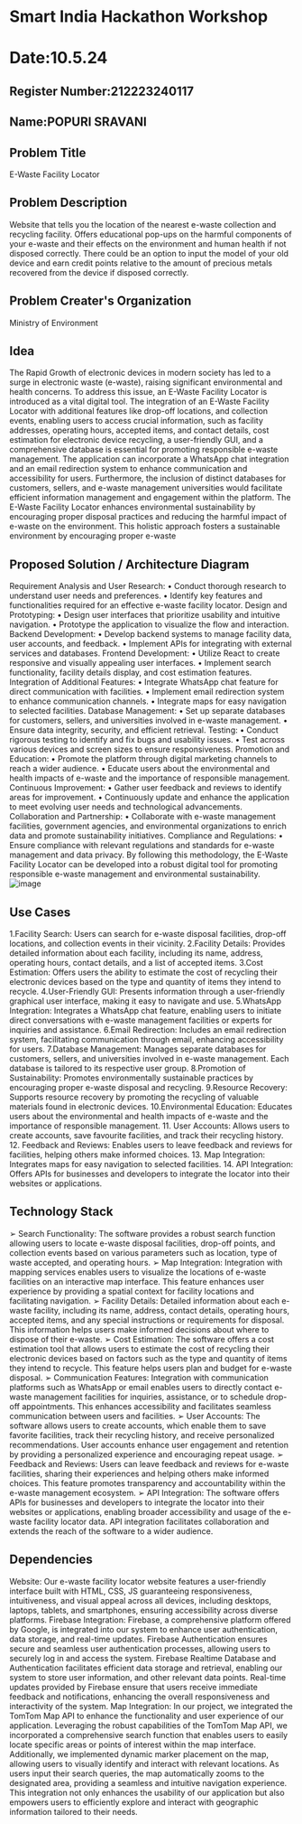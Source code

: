 # Smart India Hackathon Workshop
# Date:10.5.24
## Register Number:212223240117
## Name:POPURI SRAVANI
## Problem Title
E-Waste Facility Locator
## Problem Description
Website that tells you the location of the nearest e-waste collection and recycling facility. Offers educational pop-ups on the harmful components of your e-waste and their effects on the environment and human health if not disposed correctly. There could be an option to input the model of your old device and earn credit points relative to the amount of precious metals recovered from the device if disposed correctly.
## Problem Creater's Organization
Ministry of Environment

## Idea
The Rapid Growth of electronic devices in modern society has led to a surge in electronic waste (e-waste), raising significant environmental and health concerns. To address this issue, an E-Waste Facility Locator is introduced as a vital digital tool. The integration of an E-Waste Facility Locator with additional features like drop-off locations, and collection events, enabling users to access crucial information, such as facility addresses, operating hours, accepted items, and contact details, cost estimation for electronic device recycling, a user-friendly GUI, and a comprehensive database is essential for promoting responsible e-waste management. The application can incorporate a WhatsApp chat integration and an email redirection system to enhance communication and accessibility for users. Furthermore, the inclusion of distinct databases for customers, sellers, and e-waste management universities would facilitate efficient information management and engagement within the platform. The E-Waste Facility Locator enhances environmental sustainability by encouraging proper disposal practices and reducing the harmful impact of e-waste on the environment. This holistic approach fosters a sustainable environment by encouraging proper e-waste
## Proposed Solution / Architecture Diagram
Requirement Analysis and User Research: • Conduct thorough research to understand user needs and preferences. • Identify key features and functionalities required for an effective e-waste facility locator.
Design and Prototyping: • Design user interfaces that prioritize usability and intuitive navigation. • Prototype the application to visualize the flow and interaction.
Backend Development: • Develop backend systems to manage facility data, user accounts, and feedback. • Implement APIs for integrating with external services and databases.
Frontend Development: • Utilize React to create responsive and visually appealing user interfaces. • Implement search functionality, facility details display, and cost estimation features.
Integration of Additional Features: • Integrate WhatsApp chat feature for direct communication with facilities. • Implement email redirection system to enhance communication channels. • Integrate maps for easy navigation to selected facilities.
Database Management: • Set up separate databases for customers, sellers, and universities involved in e-waste management. • Ensure data integrity, security, and efficient retrieval.
Testing: • Conduct rigorous testing to identify and fix bugs and usability issues. • Test across various devices and screen sizes to ensure responsiveness.
Promotion and Education: • Promote the platform through digital marketing channels to reach a wider audience. • Educate users about the environmental and health impacts of e-waste and the importance of responsible management.
Continuous Improvement: • Gather user feedback and reviews to identify areas for improvement. • Continuously update and enhance the application to meet evolving user needs and technological advancements.
Collaboration and Partnership: • Collaborate with e-waste management facilities, government agencies, and environmental organizations to enrich data and promote sustainability initiatives.
Compliance and Regulations: • Ensure compliance with relevant regulations and standards for e-waste management and data privacy. By following this methodology, the E-Waste Facility Locator can be developed into a robust digital tool for promoting responsible e-waste management and environmental sustainability. 
![image](https://github.com/sravanipopuri2006/SIHPS/assets/139778301/ca9c232b-7c4c-4322-8fc9-84344a1c2d0f)



## Use Cases
1.Facility Search: Users can search for e-waste disposal facilities, drop-off locations, and collection events in their vicinity. 2.Facility Details: Provides detailed information about each facility, including its name, address, operating hours, contact details, and a list of accepted items. 3.Cost Estimation: Offers users the ability to estimate the cost of recycling their electronic devices based on the type and quantity of items they intend to recycle. 4.User-Friendly GUI: Presents information through a user-friendly graphical user interface, making it easy to navigate and use. 5.WhatsApp Integration: Integrates a WhatsApp chat feature, enabling users to initiate direct conversations with e-waste management facilities or experts for inquiries and assistance. 6.Email Redirection: Includes an email redirection system, facilitating communication through email, enhancing accessibility for users. 7.Database Management: Manages separate databases for customers, sellers, and universities involved in e-waste management. Each database is tailored to its respective user group. 8.Promotion of Sustainability: Promotes environmentally sustainable practices by encouraging proper e-waste disposal and recycling. 9.Resource Recovery: Supports resource recovery by promoting the recycling of valuable materials found in electronic devices. 10.Environmental Education: Educates users about the environmental and health impacts of e-waste and the importance of responsible management. 11. User Accounts: Allows users to create accounts, save favourite facilities, and track their recycling history. 12. Feedback and Reviews: Enables users to leave feedback and reviews for facilities, helping others make informed choices. 13. Map Integration: Integrates maps for easy navigation to selected facilities. 14. API Integration: Offers APIs for businesses and developers to integrate the locator into their websites or applications.

## Technology Stack
➢ Search Functionality: The software provides a robust search function allowing users to locate e-waste disposal facilities, drop-off points, and collection events based on various parameters such as location, type of waste accepted, and operating hours. ➢ Map Integration: Integration with mapping services enables users to visualize the locations of e-waste facilities on an interactive map interface. This feature enhances user experience by providing a spatial context for facility locations and facilitating navigation. ➢ Facility Details: Detailed information about each e-waste facility, including its name, address, contact details, operating hours, accepted items, and any special instructions or requirements for disposal. This information helps users make informed decisions about where to dispose of their e-waste. ➢ Cost Estimation: The software offers a cost estimation tool that allows users to estimate the cost of recycling their electronic devices based on factors such as the type and quantity of items they intend to recycle. This feature helps users plan and budget for e-waste disposal. ➢ Communication Features: Integration with communication platforms such as WhatsApp or email enables users to directly contact e-waste management facilities for inquiries, assistance, or to schedule drop-off appointments. This enhances accessibility and facilitates seamless communication between users and facilities. ➢ User Accounts: The software allows users to create accounts, which enable them to save favorite facilities, track their recycling history, and receive personalized recommendations. User accounts enhance user engagement and retention by providing a personalized experience and encouraging repeat usage. ➢ Feedback and Reviews: Users can leave feedback and reviews for e-waste facilities, sharing their experiences and helping others make informed choices. This feature promotes transparency and accountability within the e-waste management ecosystem. ➢ API Integration: The software offers APIs for businesses and developers to integrate the locator into their websites or applications, enabling broader accessibility and usage of the e-waste facility locator data. API integration facilitates collaboration and extends the reach of the software to a wider audience.


## Dependencies
Website: Our e-waste facility locator website features a user-friendly interface built with HTML, CSS, JS guaranteeing responsiveness, intuitiveness, and visual appeal across all devices, including desktops, laptops, tablets, and smartphones, ensuring accessibility across diverse platforms. Firebase Integration: Firebase, a comprehensive platform offered by Google, is integrated into our system to enhance user authentication, data storage, and real-time updates. Firebase Authentication ensures secure and seamless user authentication processes, allowing users to securely log in and access the system. Firebase Realtime Database and Authentication facilitates efficient data storage and retrieval, enabling our system to store user information, and other relevant data points. Real-time updates provided by Firebase ensure that users receive immediate feedback and notifications, enhancing the overall responsiveness and interactivity of the system. Map Integration: In our project, we integrated the TomTom Map API to enhance the functionality and user experience of our application. Leveraging the robust capabilities of the TomTom Map API, we incorporated a comprehensive search function that enables users to easily locate specific areas or points of interest within the map interface. Additionally, we implemented dynamic marker placement on the map, allowing users to visually identify and interact with relevant locations. As users input their search queries, the map automatically zooms to the designated area, providing a seamless and intuitive navigation experience. This integration not only enhances the usability of our application but also empowers users to efficiently explore and interact with geographic information tailored to their needs.
